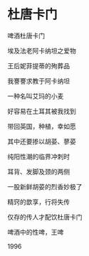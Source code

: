    

# 杜唐卡门

啤酒杜唐卡门

埃及法老阿卡纳坦之爱物

王后妮菲提蒂的殉葬品

我謇謇求教于阿卡纳坦

一种名叫艾玛的小麦

好容易在土耳其被我找到

带回英国，种植，幸如愿

其中还要掺以胡荽、蓼荽

纯阳性潮的临界冲刺时

耳背、发脚及颈的两侧

一股新鲜胡荽的烈香妙极了

精窍的歆享，行将失传

仅存的传人才配饮杜唐卡门

啤酒中的性啤，王啤

1996